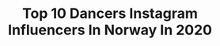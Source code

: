 ---
title: Top 10 Dancers Instagram Influencers In Norway In 2020
description: >-
  Find top dancers Instagram influencers in Norway in 2020. Most popular hashtags: #dancers #photo #oslo #like.
platform: Instagram
profiles:
  - username: "melinamagulas"
    fullname: >-
      MELINA MEYER MAGULAS
    location: "Norway"
    followers: 11048
    engagement: 708
    commentsToLikes: 0.077105
    id: ck5btpoowgdih0i11oifrv0ey
    verified: false
    hashtags: "#leverih, #optimistiskrealist, #biodermanorge, #svensk"
  - username: "santinomirenna"
    fullname: >-
      Santino Mirenna
    location: "Norway"
    followers: 13834
    engagement: 717
    commentsToLikes: 0.010322
    id: ckaor283aleu10i78owbn6h96
    verified: false
    hashtags: "#dancemusic, #holiday, #norge, #salsa"
  - username: "monaberntsen"
    fullname: >-
      Mona Berntsen
    location: "Norway"
    followers: 65784
    engagement: 383
    commentsToLikes: 0.015914
    id: ck13brltrwu2r0i19kdyamh4j
    verified: true
    hashtags: "#changesthemovement, #comearoundmechallenge, #fasterthan, #annonse"
  - username: "rebin.j.r"
    fullname: >-
      Rebin Rashid 💍 H
    location: "Norway"
    followers: 31883
    engagement: 242
    commentsToLikes: 0.154901
    id: ck134y6jmyrj30i19h1trt59v
    verified: false
    hashtags: "#norway2day, #folkmagazine, #freefire, #magichour"
  - username: "_bakerina"
    fullname: >-
      Baked by a Ballerina
    location: "Norway"
    followers: 9222
    engagement: 726
    commentsToLikes: 0.218102
    id: ck134m3ngx3j30i19wzytx5m4
    verified: false
    hashtags: "#tofu, #homemade, #17mai, #crispytofu"
  - username: "cthanu"
    fullname: >-
      Thanusha Chandrasselan
    location: "Norway"
    followers: 13843
    engagement: 468
    commentsToLikes: 0.050035
    id: ck0vy8sfc2s6x0i19mznt54ea
    verified: false
    hashtags: "#wesucceeded, #keepingupwiththejapanese"
  - username: "nazquick"
    fullname: >-
      Nasir Sirikhan
    location: "Norway"
    followers: 30156
    engagement: 320
    commentsToLikes: 0.022808
    id: ck5c4u3ja23wh0i115kejjzgw
    verified: false
    hashtags: "#newlogo, #process, #postcovid19, #2021"
  - username: "ricardoc197"
    fullname: >-
      Ricardo
    location: "Norway"
    followers: 6304
    engagement: 1262
    commentsToLikes: 0.019886
    id: ck8t4gcpn6pfs0j78jnxwvyhp
    verified: false
    hashtags: "#tightans, #recomended, #show, #tonight"
  - username: "jobucket134"
    fullname: >-
      Jonathan Pierre
    location: "Norway"
    followers: 28717
    engagement: 87
    commentsToLikes: 0.047781
    id: ck5c52eh92lc50i1111l2zdgn
    verified: false
    hashtags: "#afrobeat, #school, #afrobea, #life"
  - username: "irlinradix"
    fullname: >-
      ✖️IRLIN✖️
    location: "Norway"
    followers: 15552
    engagement: 240
    commentsToLikes: 0.036142
    id: ck5qa5ymzepqg0i11eaou99km
    verified: false
    hashtags: "#typisknorsk, #spektrum, #balloons, #justinbieber"
---